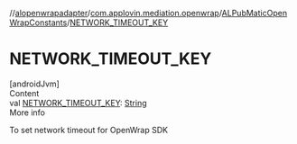 //[alopenwrapadapter](../../../index.md)/[com.applovin.mediation.openwrap](../index.md)/[ALPubMaticOpenWrapConstants](index.md)/[NETWORK_TIMEOUT_KEY](-n-e-t-w-o-r-k_-t-i-m-e-o-u-t_-k-e-y.md)



# NETWORK_TIMEOUT_KEY  
[androidJvm]  
Content  
val [NETWORK_TIMEOUT_KEY](-n-e-t-w-o-r-k_-t-i-m-e-o-u-t_-k-e-y.md): [String](https://developer.android.com/reference/kotlin/java/lang/String.html)  
More info  


To set network timeout for OpenWrap SDK

  



